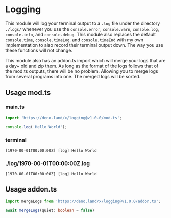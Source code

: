 # Logging

This module will log your terminal output to a `.log` file under the directory
`./logs/` whenever you use the `console.error`, `console.warn`, `console.log`,
`console.info`, and `console.debug`. This module also replaces the default
`console.time`, `console.timeLog`, and `console.timeEnd` with my own
implementation to also record their terminal output down. The way you use these
functions will not change.

This module also has an addon.ts import which will merge your logs that are a day+ old and zip them. As long as the format of the logs follows that of the mod.ts outputs, there will be no problem. Allowing you to merge logs from several programs into one. The merged logs will be sorted.

## Usage mod.ts

### main.ts

```ts
import 'https://deno.land/x/logging@v1.0.0/mod.ts';

console.log('Hello World');
```

### terminal

```
[1970-00-01T00:00:00Z] [log] Hello World
```

### ./log/1970-00-01T00:00:00Z.log

```
[1970-00-01T00:00:00Z] [log] Hello World
```

## Usage addon.ts

```ts
import mergeLogs from 'https://deno.land/x/logging@v1.0.0/addon.ts';

await mergeLogs(quiet: boolean = false)
```
